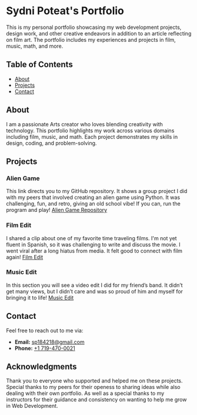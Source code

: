 # Sydni Poteat's Portfolio
This is my personal portfolio showcasing my web development projects, design work, and other creative endeavors in addition to an article reflecting on film art. The portfolio includes my experiences and projects in film, music, math, and more.

## Table of Contents
- [About](#about)
- [Projects](#projects)
- [Contact](#contact)

## About
I am a passionate Arts creator who loves blending creativity with technology. This portfolio highlights my work across various domains including film, music, and math. Each project demonstrates my skills in design, coding, and problem-solving.

## Projects
### Alien Game
This link directs you to my GitHub repository. It shows a group project I did with my peers that involved creating an alien game using Python. It was challenging, fun, and retro, giving an old school vibe! If you can, run the program and play!
[Alien Game Repository](https://github.com/sp184218/Norwichalien.pygame)

### Film Edit
I shared a clip about one of my favorite time traveling films. I'm not yet fluent in Spanish, so it was challenging to write and discuss the movie. I went viral after a long hiatus from media. It felt good to connect with film again!
[Film Edit](https://www.tiktok.com/t/ZP8YnvvCc/)

### Music Edit
In this section you will see a video edit I did for my friend’s band. It didn’t get many views, but I didn’t care and was so proud of him and myself for bringing it to life!
[Music Edit](https://www.instagram.com/reel/DETIs2eywRj/?utm_source=ig_web_copy_link&igshid=MzR1ODBiNWFIZA==)

## Contact
Feel free to reach out to me via:
- **Email:** [sp184218@gmail.com](mailto:sp184218@gmail.com)
- **Phone:** [+1 719-470-0021](tel:+17194700021)

## Acknowledgments
Thank you to everyone who supported and helped me on these projects. Special thanks to my peers for their openess to sharing ideas while also dealing with their own portfolio. As well as a special thanks to my instructors for their guidance and consistency on wanting to help me grow in Web Development.



